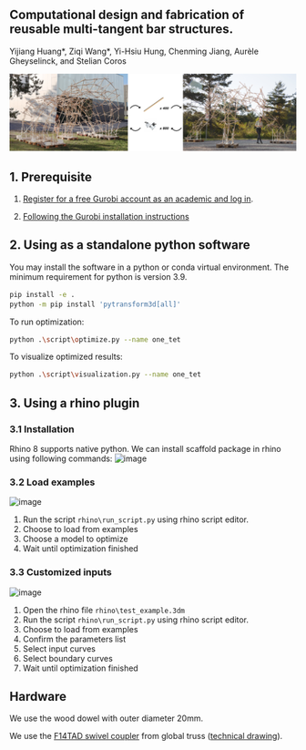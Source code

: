 ## Computational design and fabrication of reusable multi-tangent bar structures.
Yijiang Huang*, Ziqi Wang*, Yi-Hsiu Hung, Chenming Jiang, Aurèle Gheyselinck, and Stelian Coros

![image](https://github.com/KIKI007/Scaffold/blob/main/rhino/teaser.png)

## 1. Prerequisite

1. [Register for a free Gurobi account as an academic and log in](https://portal.gurobi.com/iam/register/).

2. [Following the Gurobi installation instructions](https://support.gurobi.com/hc/en-us/articles/14799677517585-Getting-Started-with-Gurobi-Optimizer)

## 2. Using as a standalone python software

You may install the software in a python or conda virtual environment.
The minimum requirement for python is version 3.9.

```bash
pip install -e .
python -m pip install 'pytransform3d[all]'
```

To run optimization:
```bash
python .\script\optimize.py --name one_tet
```

To visualize optimized results:
```bash
python .\script\visualization.py --name one_tet
```

## 3. Using a rhino plugin

### 3.1 Installation
Rhino 8 supports native python. We can install scaffold package in rhino using following commands:
![image](https://github.com/KIKI007/Scaffold/blob/main/rhino/pip_rhino.gif)


### 3.2 Load examples
![image](https://github.com/KIKI007/Scaffold/blob/main/rhino/load_from_examples.gif)

1. Run the script `rhino\run_script.py` using rhino script editor.
2. Choose to load from examples
3. Choose a model to optimize
4. Wait until optimization finished

### 3.3 Customized inputs
![image](https://github.com/KIKI007/Scaffold/blob/main/rhino/load_from_rhino.gif)

1. Open the rhino file `rhino\test_example.3dm`
2. Run the script `rhino\run_script.py` using rhino script editor.
3. Choose to load from examples
4. Confirm the parameters list
5. Select input curves
6. Select boundary curves
7. Wait until optimization finished


## Hardware

We use the wood dowel with outer diameter 20mm.

We use the [F14TAD swivel coupler](https://shop.globaltruss.de/en/TRUSSING/Deco-truss/F14/Swivel-coupler-for-F14.html?listtype=search&searchparam=SWIVEL%20COUPLER) from global truss ([technical drawing](https://shop.globaltruss.de/out/media/F14TAD_TZ_Trussaufnehmer_doppelt.pdf)).

